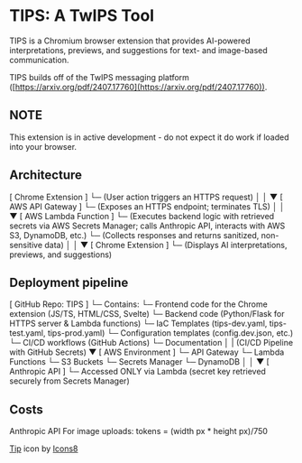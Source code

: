 # TIPS: A TwIPS Tool
[To-Do]: Metrics

[To-Do]: Install

[To-Do]: UserGuide

TIPS is a Chromium browser extension that provides AI-powered interpretations, previews, and suggestions for text- and image-based communication.

TIPS builds off of the TwIPS messaging platform ([https://arxiv.org/pdf/2407.17760](https://arxiv.org/pdf/2407.17760)).

## NOTE
This extension is in active development - do not expect it do work if loaded into your browser.

## Architecture
[ Chrome Extension ]
└─ (User action triggers an HTTPS request)
    │
    │
    ▼
[ AWS API Gateway ]
└─ (Exposes an HTTPS endpoint; terminates TLS)
    │
    │
    ▼
[ AWS Lambda Function ]
└─ (Executes backend logic with retrieved secrets via AWS Secrets Manager;
    calls Anthropic API, interacts with AWS S3, DynamoDB, etc.)
└─ (Collects responses and returns sanitized, non-sensitive data)
    │
    │
    ▼
[ Chrome Extension ]
└─ (Displays AI interpretations, previews, and suggestions)

## Deployment pipeline
[ GitHub Repo: TIPS ]
└─ Contains: 
    └─ Frontend code for the Chrome extension (JS/TS, HTML/CSS, Svelte)
    └─ Backend code (Python/Flask for HTTPS server & Lambda functions)
    └─ IaC Templates (tips-dev.yaml, tips-test.yaml, tips-prod.yaml)
    └─ Configuration templates (config.dev.json, etc.)
    └─ CI/CD workflows (GitHub Actions)
    └─ Documentation
    │
    | (CI/CD Pipeline with GitHub Secrets)
    ▼ 
[ AWS Environment ]
└─ API Gateway
└─ Lambda Functions
└─ S3 Buckets
└─ Secrets Manager
└─ DynamoDB
    │
    │
    ▼
[ Anthropic API ]
└─ Accessed ONLY via Lambda (secret key retrieved securely from Secrets Manager)

## Costs
Anthropic API
For image uploads: tokens = (width px * height px)/750

<a target="_blank" href="https://icons8.com/icon/12244/idea">Tip</a> icon by <a target="_blank" href="https://icons8.com">Icons8</a>